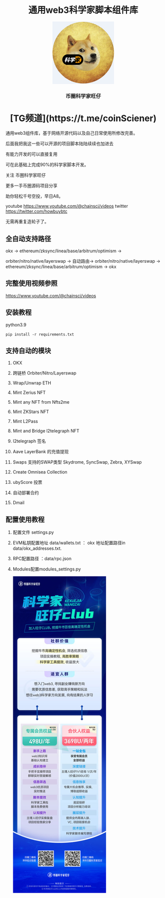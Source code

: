 <h1 align="center">通用web3科学家脚本组件库</h1>

<div align=center><img src="https://raw.githubusercontent.com/COINsciencer/web3/main/logowz.png" width="200"></div>
 <h3 align="center">币圈科学家旺仔</h3>
<h1 align="center">[TG频道](https://t.me/coinSciener)</h1>


 
通用web3组件库，基于网络开源代码以及自己日常使用所修改完善。

后面我把我这一些可以开源的项目脚本陆陆续续也加进去

有能力开发的可以直接复用

可在此基础上完成90%的科学家脚本开发。

关注 币圈科学家旺仔 

更多一手币圈源码项目分享

助你轻松千号空投，早日A8。

youtube https://www.youtube.com/@chainsci/videos
twitter  https://twitter.com/howbuybtc

无需再重复造轮子了。

## 全自动支持路径

okx -> ethereum/zksync/linea/base/arbitrum/optimism ->

orbiter/nitro/native/layerswap -> 自动路由-> orbiter/nitro/native/layerswap -> ethereum/zksync/linea/base/arbitrum/optimism -> okx

## 完整使用视频参照
https://www.youtube.com/@chainsci/videos

## 安装教程

 python3.9 


```
pip install -r requirements.txt
```

## 支持自动的模块

1. OKX

2. 跨链桥 Orbiter/Nitro/Layerswap 

3. Wrap/Unwrap ETH

4. Mint Zerius NFT

5. Mint any NFT from Nfts2me

6. Mint ZKStars NFT

7. Mint L2Pass

8. Mint and Bridge l2telegraph NFT

9. l2telegraph 签名

10.   Aave   LayerBank 的充值提现 

11. Swaps 支持的SWAP类型 Skydrome, SyncSwap, Zebra, XYSwap

12. Create Omnisea Collection

13. ubyScore 投票

14. 自动部署合约

15. Dmail

 


## 配置使用教程

1. 配置文件 settings.py

2. EVM私钥配置地址 data/wallets.txt  ： okx 地址配置路径in data/okx_addresses.txt. 

3.  RPC配置路径 ：data/rpc.json 

4. Modules配置modules_settings.py


   ![1](https://raw.githubusercontent.com/COINsciencer/web3/main/photo_2024-03-24_22-37-52.jpg)
 
